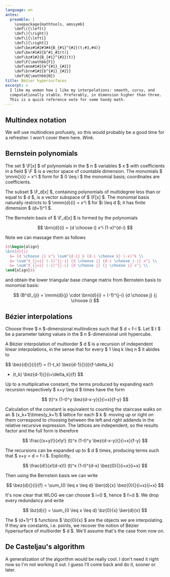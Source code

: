 ```yaml
---
language: en
antex:
  preamble: |
    \usepackage{mathtools, amssymb}
    \def\({\left(}
    \def\){\right)}
    \def\[{\left[}
    \def\]{\right]}
    \def\bez#1#2#3#4{B_{#1}^{#2}(t;#3,#4)}
    \def\ber#1#2{b^#1_#2(t)}
    \def\bz#1#2{B_{#1}^{#2}(t)}
    \def\F{\mathbb{F}}
    \def\mnm#1#2{m^{#1}_{#2}}
    \def\brn#1#2{b^{#1}_{#2}}
    \def\N{\mathbb{N}}
title: Bézier hypersurfaces
excerpt: >
  I like my women how i like my interpolations: smooth, curvy, and
  computationally stable. Preferably, in dimension higher than three.
  This is a quick reference note for some handy math.
---
```


## Multindex notation

We will use multindices profusely, so this would probably be a good time
for a refresher. I won't cover them here. *Wink*.

## Bernstein polynomials

The set $ \F\[x\] $ of polynomials in the $ n $ variables $ x $
with coefficients in a field $ \F $ is a vector space of countable
dimension. The monomials $ \mnm{}{i} = x^i $ form for $ 0 \leq i $
the monomial basis; coordinates are coefficients.

The subset $ \F_d\[x\] $, containing polynomials of multidegree less
than or equal to $ d $, is a vector subspace of $ \F\[x\] $. The
monomial basis naturally restricts to $ \mnm{d}{i} = x^i $ for
$i \leq d $; it has finite dimension $ (d+1)^1 $.

The Bernstein basis of $ \F_d\[x\] $ is formed by the polynomials

$$ \brn{d}{i} = {d \choose i} x^i (1-x)^{d-i} $$

Note we can massage them as follows

``` tex
$$\begin{align}
\brn{d}{i}
  &= {d \choose i} x^i \sum^{d-i}_k {d-i \choose k} (-x)^k \\
  &= \sum^d_{j=i} (-1)^{j-i} {d \choose i} {d-i \choose j-i} x^j \\
  &= \sum^d_{j=i} (-1)^{j-i} {d \choose j} {j \choose i} x^j \\
\end{align}$$
```

and obtain the lower triangular base change matrix from Bernstein basis to monomial basis:

$$
(B^d)_{ji}
  = \mnm{d}{j} \cdot \brn{d}{i}
  = (-1)^{j-i} {d \choose j} {j \choose i}
$$

## Bézier interpolations

Choose three $ n $-dimensional multindices such that $ d = f-i $. Let
$ t $ be a parameter taking values in the $ n $-dimensional unit
hypercube.

A Bézier interpolation of multiorder $ d $ is a recursion of
independent linear interpolations, in the sense that for every
$ 1 \leq k \leq n $ it abides to

$$
\bez{d}{}{i}{f}
  = (1-t_k) \bez{d-1}{}{i}{f-\delta_k}
  +   (t_k) \bez{d-1}{}{i+\delta_k}{f}
$$

Up to a multiplicative constant, the terms produced by expanding each
recursion respectively $ x+y \leq d $ times have the form

$$ (t)^x (1-t)^y \bez{d-x-y}{}{i+x}{f-y} $$

Calculation of the constant is equivalent to counting the staircase walks
on an $ (x_k+1)\times(y_k+1) $ lattice for each $ k $: moving up or
right on them correspond to choosing between the left and right addends
in the relative recursive expression. The lattices are independent,
so the results factor and the full form is therefore

$$ \frac{(x+y)!}{x!y!} (t)^x (1-t)^y \bez{d-x-y}{}{i+x}{f-y} $$

The recursions can be expanded up to $ d $ times, producing terms such
that $ x+y = d = f-i $. Explicitly,

$$
\frac{d!}{x!(d-x)!} (t)^x (1-t)^{d-x} \bez{0}{}{i+x}{i+x}
$$

Then using the Bernstein basis we can write

$$
\bez{d}{}{i}{f} = \sum_{0 \leq x \leq d} \ber{d}{x} \bez{0}{}{i+x}{i+x}
$$

It's now clear that WLOG we can choose $ i=0 $, hence $ f=d $.
We drop every redundancy and write

$$
\bz{d}{} = \sum_{0 \leq x \leq d} \bz{0}{x} \ber{d}{x}
$$

The $ (d+1)^1 $ functions $ \bz{0}{x} $ are the objects we are
interpolating. If they are constants, i.e. points, we recover the notion
of Bézier hypersurface of multiorder $ d $. We'll assume that's the
case from now on.

## De Casteljau's algorithm

A generalization of the algorithm would be really cool. I don't need it
right now so I'm not working it out. I guess I'll come back and do it,
sooner or later.

